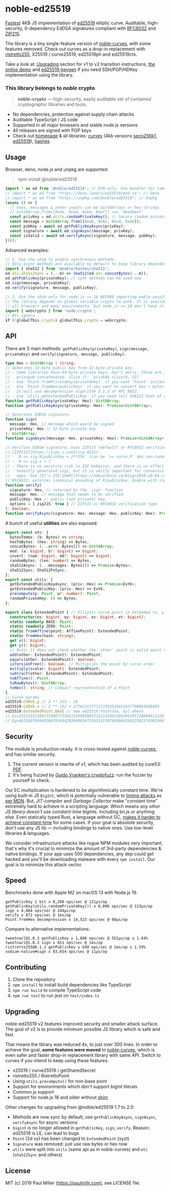 # noble-ed25519

[Fastest](#speed) 4KB JS implementation of [ed25519](https://en.wikipedia.org/wiki/EdDSA)
elliptic curve. Auditable, high-security, 0-dependency EdDSA signatures compliant with
[RFC8032](https://tools.ietf.org/html/rfc8032) and [ZIP215](https://zips.z.cash/zip-0215).

The library is a tiny single-feature version of
[noble-curves](https://github.com/paulmillr/noble-curves), with some features
removed. Check out curves as a drop-in replacement with
[ristretto255](https://datatracker.ietf.org/doc/html/draft-irtf-cfrg-ristretto255-decaf448),
X25519 / curve25519, ed25519ph and ed25519ctx.

Take a look at: [Upgrading](#upgrading) section for v1 to v2 transition instructions,
[the online demo](https://paulmillr.com/noble/) and
[ed25519-keygen](https://github.com/paulmillr/ed25519-keygen) if you need
SSH/PGP/HDKey implementation using the library.

### This library belongs to _noble_ crypto

> **noble-crypto** — high-security, easily auditable set of contained cryptographic libraries and tools.

- No dependencies, protection against supply chain attacks
- Auditable TypeScript / JS code
- Supported in all major browsers and stable node.js versions
- All releases are signed with PGP keys
- Check out [homepage](https://paulmillr.com/noble/) & all libraries:
  [curves](https://github.com/paulmillr/noble-curves)
  (4kb versions [secp256k1](https://github.com/paulmillr/noble-secp256k1),
  [ed25519](https://github.com/paulmillr/noble-ed25519)),
  [hashes](https://github.com/paulmillr/noble-hashes)

## Usage

Browser, deno, node.js and unpkg are supported:

> npm install @noble/ed25519

```js
import * as ed from '@noble/ed25519'; // ESM-only. Use bundler for common.js
// import * as ed from "https://deno.land/x/ed25519/mod.ts"; // Deno
// import * as ed from "https://unpkg.com/@noble/ed25519"; // Unpkg
(async () => {
  // keys, messages & other inputs can be Uint8Arrays or hex strings
  // Uint8Array.from([0xde, 0xad, 0xbe, 0xef]) === 'deadbeef'
  const privKey = ed.utils.randomPrivateKey(); // Secure random private key
  const message = Uint8Array.from([0xab, 0xbc, 0xcd, 0xde]);
  const pubKey = await ed.getPublicKeyAsync(privKey);
  const signature = await ed.signAsync(message, privKey);
  const isValid = await ed.verifyAsync(signature, message, pubKey);
})();
```

Advanced examples:

```ts
// 1. Use the shim to enable synchronous methods.
// Only async methods are available by default to keep library dependency-free.
import { sha512 } from '@noble/hashes/sha512';
ed.etc.sha512Sync = (...m) => sha512(ed.etc.concatBytes(...m));
ed.getPublicKey(privateKey); // sync methods can be used now
ed.sign(message, privateKey);
ed.verify(signature, message, publicKey);

// 2. Use the shim only for node.js <= 18 BEFORE importing noble-secp256k1.
// The library depends on global variable crypto to work. It is available in
// all browsers and many environments, but node.js <= 18 don't have it.
import { webcrypto } from 'node:crypto';
// @ts-ignore
if (!globalThis.crypto) globalThis.crypto = webcrypto;
```

## API

There are 3 main methods: `getPublicKey(privateKey)`, `sign(message, privateKey)`
and `verify(signature, message, publicKey)`.

```typescript
type Hex = Uint8Array | string;
// Generates 32-byte public key from 32-byte private key.
// - Some libraries have 64-byte private keys. Don't worry, those are just
//   priv+pub concatenated. Slice it: `priv64b.slice(0, 32)`
// - Use `Point.fromPrivateKey(privateKey)` if you want `Point` instance instead
// - Use `Point.fromHex(publicKey)` if you want to convert hex / bytes into Point.
//   It will use decompression algorithm 5.1.3 of RFC 8032.
// - Use `utils.getExtendedPublicKey` if you need full SHA512 hash of seed
function getPublicKey(privateKey: Hex): Uint8Array;
function getPublicKeyAsync(privateKey: Hex): Promise<Uint8Array>;

// Generates EdDSA signature.
function sign(
  message: Hex, // message which would be signed
  privateKey: Hex // 32-byte private key
): Uint8Array;
function signAsync(message: Hex, privateKey: Hex): Promise<Uint8Array>;

// Verifies EdDSA signature. Uses ZIP215 (default) or RFC8032 verification rule.
// [ZIP215](https://zips.z.cash/zip-0215):
// - `0 <= sig.R/publicKey < 2**256` (can be `>= curve.P` aka non-canonical encoding)
// - `0 <= sig.s < l`
// - There is no security risk in ZIP behavior, and there is no effect on
//   honestly generated sigs, but it is verify important for consensus-critical
//   apps. See [It’s 255:19AM](https://hdevalence.ca/blog/2020-10-04-its-25519am).
// RFC8032: enforces canonical encoding of R/publicKey. Enable with zip215=false
function verify(
  signature: Hex, // returned by the `sign` function
  message: Hex, // message that needs to be verified
  publicKey: Hex // public (not private) key,
  options = { zip215: true } // ZIP215 or RFC8032 verification type
): boolean;
function verifyAsync(signature: Hex, message: Hex, publicKey: Hex): Promise<boolean>;
```

A bunch of useful **utilities** are also exposed:

```typescript
export const etc: {
  bytesToHex: (b: Bytes) => string;
  hexToBytes: (hex: string) => Bytes;
  concatBytes: (...arrs: Bytes[]) => Uint8Array;
  mod: (a: bigint, b?: bigint) => bigint;
  invert: (num: bigint, md?: bigint) => bigint;
  randomBytes: (len: number) => Bytes;
  sha512Async: (...messages: Bytes[]) => Promise<Bytes>;
  sha512Sync: Sha512FnSync;
};
export const utils: {
  getExtendedPublicKeyAsync: (priv: Hex) => Promise<ExtK>;
  getExtendedPublicKey: (priv: Hex) => ExtK;
  precompute(p: Point, w?: number): Point;
  randomPrivateKey: () => Bytes;
};

export class ExtendedPoint { // Elliptic curve point in Extended (x, y, z, t) coordinates.
  constructor(ex: bigint, ey: bigint, ez: bigint, et: bigint);
  static readonly BASE: Point;
  static readonly ZERO: Point;
  static fromAffine(point: AffinePoint): ExtendedPoint;
  static fromHex(hash: string);
  get x(): bigint;
  get y(): bigint;
  // Note: It does not check whether the `other` point is valid point on curve.
  add(other: ExtendedPoint): ExtendedPoint;
  equals(other: ExtendedPoint): boolean;
  isTorsionFree(): boolean; // Multiplies the point by curve order
  multiply(scalar: bigint): ExtendedPoint;
  subtract(other: ExtendedPoint): ExtendedPoint;
  toAffine(): Point;
  toRawBytes(): Uint8Array;
  toHex(): string; // Compact representation of a Point
}
// Curve params
ed25519.CURVE.p // 2 ** 255 - 19
ed25519.CURVE.n // 2 ** 252 + 27742317777372353535851937790883648493
ed25519.ExtendedPoint.BASE // new ed25519.Point(Gx, Gy) where
// Gx=15112221349535400772501151409588531511454012693041857206046113283949847762202n
// Gy=46316835694926478169428394003475163141307993866256225615783033603165251855960n;
```

## Security

The module is production-ready.
It is cross-tested against [noble-curves](https://github.com/paulmillr/noble-curves),
and has similar security.

1. The current version is rewrite of v1, which has been audited by cure53:
[PDF](https://cure53.de/pentest-report_ed25519.pdf). 
2. It's being fuzzed by [Guido Vranken's cryptofuzz](https://github.com/guidovranken/cryptofuzz):
run the fuzzer by yourself to check.

Our EC multiplication is hardened to be algorithmically constant time.
We're using built-in JS `BigInt`, which is potentially vulnerable to
[timing attacks](https://en.wikipedia.org/wiki/Timing_attack) as
[per MDN](https://developer.mozilla.org/en-US/docs/Web/JavaScript/Reference/Global_Objects/BigInt#cryptography).
But, _JIT-compiler_ and _Garbage Collector_ make "constant time" extremely hard
to achieve in a scripting language. Which means _any other JS library doesn't
use constant-time bigints_. Including bn.js or anything else.
Even statically typed Rust, a language without GC,
[makes it harder to achieve constant-time](https://www.chosenplaintext.ca/open-source/rust-timing-shield/security)
for some cases. If your goal is absolute security, don't use any JS lib —
including bindings to native ones. Use low-level libraries & languages.

We consider infrastructure attacks like rogue NPM modules very important;
that's why it's crucial to minimize the amount of 3rd-party dependencies & native
bindings. If your app uses 500 dependencies, any dep could get hacked and you'll
be downloading malware with every `npm install`. Our goal is to minimize this attack vector.

## Speed

Benchmarks done with Apple M2 on macOS 13 with Node.js 19.

    getPublicKey 1 bit x 8,260 ops/sec @ 121μs/op
    getPublicKey(utils.randomPrivateKey()) x 8,096 ops/sec @ 123μs/op
    sign x 4,084 ops/sec @ 244μs/op
    verify x 872 ops/sec @ 1ms/op
    Point.fromHex decompression x 14,523 ops/sec @ 68μs/op

Compare to alternative implementations:

    tweetnacl@1.0.3 getPublicKey x 1,808 ops/sec @ 552μs/op ± 1.64%
    tweetnacl@1.0.3 sign x 651 ops/sec @ 1ms/op
    ristretto255@0.1.2 getPublicKey x 640 ops/sec @ 1ms/op ± 1.59%
    sodium-native#sign x 83,654 ops/sec @ 11μs/op

## Contributing

1. Clone the repository
2. `npm install` to install build dependencies like TypeScript
3. `npm run build` to compile TypeScript code
4. `npm run test` to run jest on `test/index.ts`

## Upgrading

noble-ed25519 v2 features improved security and smaller attack surface.
The goal of v2 is to provide minimum possible JS library which is safe and fast.

That means the library was reduced 4x, to just over 300 lines. In order to
achieve the goal, **some features were moved** to
[noble-curves](https://github.com/paulmillr/noble-curves), which is
even safer and faster drop-in replacement library with same API.
Switch to curves if you intend to keep using these features:

- x25519 / curve25519 / getSharedSecret
- ristretto255 / RistrettoPoint
- Using `utils.precompute()` for non-base point
- Support for environments which don't support bigint literals
- Common.js support
- Support for node.js 18 and older without [shim](#usage)

Other changes for upgrading from @noble/ed25519 1.7 to 2.0:

- Methods are now sync by default; use `getPublicKeyAsync`, `signAsync`, `verifyAsync` for async versions
- `bigint` is no longer allowed in `getPublicKey`, `sign`, `verify`. Reason: ed25519 is LE, can lead to bugs
- `Point` (2d xy) has been changed to `ExtendedPoint` (xyzt)
- `Signature` was removed: just use raw bytes or hex now
- `utils` were split into `utils` (same api as in noble-curves) and
  `etc` (`sha512Sync` and others)

## License

MIT (c) 2019 Paul Miller [(https://paulmillr.com)](https://paulmillr.com), see LICENSE file.
